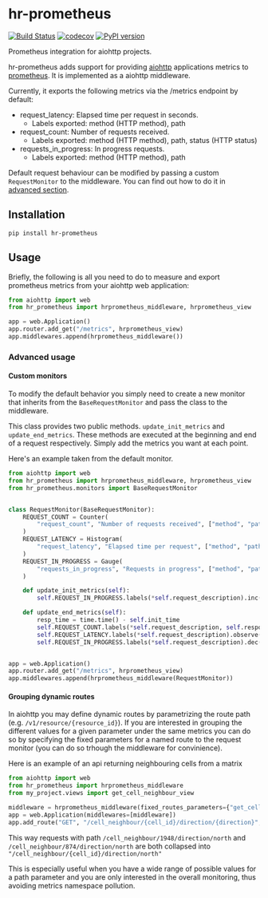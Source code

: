# hr-prometheus

[![Build Status](https://travis-ci.com/HundredRooms/hr-prometheus.svg?branch=master)](https://travis-ci.com/HundredRooms/hr-prometheus)
[![codecov](https://codecov.io/gh/HundredRooms/hr-prometheus/branch/master/graph/badge.svg)](https://codecov.io/gh/HundredRooms/hr-prometheus)
[![PyPI version](https://badge.fury.io/py/hr-prometheus.svg)](https://badge.fury.io/py/hr-prometheus)

Prometheus integration for aiohttp projects.

hr-prometheus adds support for providing [aiohttp](https://aiohttp.readthedocs.io/en/stable/) applications metrics to [prometheus](https://prometheus.io/docs/introduction/overview/). It is implemented as a aiohttp middleware.

Currently, it exports the following metrics via the /metrics endpoint by default:

- request_latency: Elapsed time per request in seconds.
  - Labels exported: method (HTTP method), path
- request_count: Number of requests received.
  - Labels exported: method (HTTP method), path, status (HTTP status)
- requests_in_progress: In progress requests.
  - Labels exported: method (HTTP method), path

Default request behaviour can be modified by passing a custom `RequestMonitor` to the middleware. You can find out how to do it in [advanced section](#advance-usage).

## Installation

```shell
pip install hr-prometheus
```

## Usage

Briefly, the following is all you need to do to measure and export prometheus metrics from your aiohttp web application:

```python
from aiohttp import web
from hr_prometheus import hrprometheus_middleware, hrprometheus_view

app = web.Application()
app.router.add_get("/metrics", hrprometheus_view)
app.middlewares.append(hrprometheus_middleware())
```

### Advanced usage

#### Custom monitors

To modify the default behavior you simply need to create a new monitor that inherits from the `BaseRequestMonitor` and pass the class to the middleware.

This class provides two public methods. `update_init_metrics` and `update_end_metrics`.
These methods are executed at the beginning and end of a request respectively. Simply add the metrics you want at each point.

Here's an example taken from the default monitor.

```python
from aiohttp import web
from hr_prometheus import hrprometheus_middleware, hrprometheus_view
from hr_prometheus.monitors import BaseRequestMonitor


class RequestMonitor(BaseRequestMonitor):
    REQUEST_COUNT = Counter(
        "request_count", "Number of requests received", ["method", "path", "status"]
    )
    REQUEST_LATENCY = Histogram(
        "request_latency", "Elapsed time per request", ["method", "path"]
    )
    REQUEST_IN_PROGRESS = Gauge(
        "requests_in_progress", "Requests in progress", ["method", "path"]
    )

    def update_init_metrics(self):
        self.REQUEST_IN_PROGRESS.labels(*self.request_description).inc()

    def update_end_metrics(self):
        resp_time = time.time() - self.init_time
        self.REQUEST_COUNT.labels(*self.request_description, self.response_status).inc()
        self.REQUEST_LATENCY.labels(*self.request_description).observe(resp_time)
        self.REQUEST_IN_PROGRESS.labels(*self.request_description).dec()


app = web.Application()
app.router.add_get("/metrics", hrprometheus_view)
app.middlewares.append(hrprometheus_middleware(RequestMonitor))
```

#### Grouping dynamic routes
In aiohttp you may define dynamic routes by parametrizing the route path (e.g. `/v1/resource/{resource_id}`). If you are interested in grouping the different values for a given parameter under the same metrics you can do so by specifying the fixed parameters for a named route to the request monitor (you can do so trhough the middleware for convinience).

Here is an example of an api returning neighbouring cells from a matrix
```python
from aiohttp import web
from hr_prometheus import hrprometheus_middleware
from my_project.views import get_cell_neighbour_view

middleware = hrprometheus_middleware(fixed_routes_parameters={"get_cell_neighbour": ["cell_id"]})
app = web.Application(middlewares=[middleware])
app.add_route("GET", "/cell_neighbour/{cell_id}/direction/{direction}", get_cell_neighbour_view, name="get_cell_neighbour")
```
This way requests with path `/cell_neighbour/1948/direction/north` and `/cell_neighbour/874/direction/north` are both collapsed into `"/cell_neighbour/{cell_id}/direction/north"`

This is especially useful when you have a wide range of possible values for a path parameter and you are only interested in the overall monitoring, thus avoiding metrics namespace pollution.
